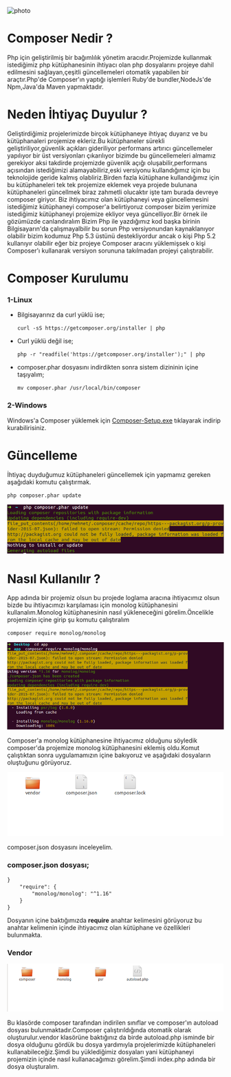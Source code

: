 ![photo](https://getcomposer.org/img/logo-composer-transparent3.png)
# Composer Nedir ?
Php için geliştirilmiş bir bağımlılık yönetim aracıdır.Projemizde kullanmak istediğimiz php kütüphanesinin ihtiyacı olan php dosyalarını projeye dahil edilmesini sağlayan,çeşitli güncellemeleri otomatik yapabilen bir araçtır.Php'de Composer'ın yaptığı işlemleri Ruby'de bundler,NodeJs'de Npm,Java'da Maven yapmaktadır.

# Neden İhtiyaç Duyulur ?
Geliştirdiğimiz projelerimizde birçok kütüphaneye ihtiyaç duyarız ve bu kütüphanaleri projemize ekleriz.Bu kütüphaneler sürekli geliştiriliyor,güvenlik açıkları gideriliyor performans artırıcı güncellemeler yapılıyor bir üst versiyonları çıkarılıyor bizimde bu güncellemeleri almamız gerekiyor aksi takdirde projemizde güvenlik açığı oluşabilir,performans açısından istediğimizi alamayabiliriz,eski versiyonu kullandığımız için bu teknolojide geride kalmış olabliriz.Birden fazla kütüphane kullandığımız için bu kütüphaneleri tek tek projemize eklemek veya projede bulunana kütüphaneleri güncellmek biraz zahmetli olucaktır işte tam burada devreye composer giriyor. Biz ihtiyacımız olan kütüphaneyi veya güncellemesini istediğimiz kütüphaneyi composer'a belirtiyoruz composer bizim yerimize istediğimiz kütüphaneyi projemize ekliyor veya güncelliyor.Bir örnek ile gözümüzde canlandıralım Bizim Php ile yazdığımız kod başka birinin Bilgisayarın'da çalışmayalbilir bu sorun Php versiyonundan kaynaklanıyor olabilir bizim kodumuz Php 5.3 üstünü destekliyordur ancak o kişi Php 5.2 kullanıyır olabilir eğer biz projeye Composer aracını yüklemişsek o kişi Composer'ı kullanarak versiyon sorununa takılmadan projeyi çalıştırabilir.

# Composer Kurulumu
### 1-Linux
- Bilgisayarınız da curl yüklü ise; 

    ```
    curl -sS https://getcomposer.org/installer | php
    ```
- Curl yüklü değil ise;
 
    ```
    php -r "readfile('https://getcomposer.org/installer');" | php
    ```
- composer.phar dosyasını indirdikten sonra sistem dizininin içine taşıyalım;

    ```
    mv composer.phar /usr/local/bin/composer
    ```
    
### 2-Windows
Windows'a Composer yüklemek için 
[Composer-Setup.exe](https://getcomposer.org/Composer-Setup.exe) tıklayarak indirip kurabilirisiniz.

# Güncelleme
İhtiyaç duyduğumuz kütüphaneleri güncellemek için yapmamız gereken aşağıdaki komutu çalıştırmak.

```
php composer.phar update
```

![Update](https://github.com/mehmetdik/Php-Composer/blob/master/photo/update.png)

# Nasıl Kullanılır ?
App adında bir projemiz olsun bu projede loglama aracına ihtiyacımız olsun bizde bu ihtiyacımızı karşılaması için monolog kütüphanesini kullanalım.Monolog kütüphanesinin nasıl yükleneceğini görelim.Öncelikle projemizin içine girip şu komutu çalıştıralım
```
composer require monolog/monolog
```
![Monolog](https://github.com/mehmetdik/Php-Composer/blob/master/photo/monolog.png)

Composer'a monolog kütüphanesine ihtiyacımız olduğunu söyledik composer'da projemize monolog kütüphanesini eklemiş oldu.Komut çalıştıktan sonra uygulamamızın içine bakıyoruz ve aşağıdaki dosyaların oluştuğunu görüyoruz.

![file](https://github.com/mehmetdik/Php-Composer/blob/master/photo/m.png)

composer.json dosyasını inceleyelim.

### composer.json dosyası;
```
}
    "require": {
        "monolog/monolog": "^1.16"
    }
}
```
Dosyanın içine baktığımızda **require** anahtar kelimesini görüyoruz bu anahtar kelimenin içinde ihtiyacımız olan kütüphane ve özellikleri bulunmakta.

### Vendor

![vendor](https://github.com/mehmetdik/Php-Composer/blob/master/photo/vendor.png)

Bu klasörde composer tarafından indirilen sınıflar ve composer'ın autoload dosyası bulunmaktadır.Composer çalıştırıldığında otomatik olarak oluşturulur.vendor klasörüne baktığınız da birde autoload.php isminde bir dosya olduğunu gördük bu dosya yardımıyla projelerimizde kütüphaneleri kullanabileceğiz.Şimdi bu yüklediğimiz dosyaları yani kütüphaneyi projemizin içinde nasıl kullanacağımızı görelim.Şimdi index.php adında bir dosya oluşturalım.









